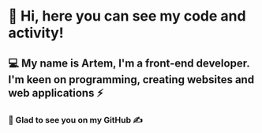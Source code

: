 # 👋 Hi, here you can see my code and activity! 
## 💻 My name is Artem, I'm a front-end developer. I'm keen on programming, creating websites and web applications ⚡
### 💬 Glad to see you on my GitHub ✍️
